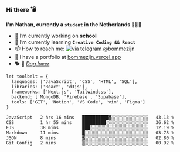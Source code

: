 ### Hi there 💣

**I'm Nathan, currently a `student` in the Netherlands 👨🏻‍🎓**
- 🔭 I’m currently working on **school**
- 🌱 I’m currently learning **`Creative Coding && React`**
- 📫 How to reach me: [![via telegram @bommezijn](https://shields.io/badge/@bommezijn-blue?logo=telegram&style=flat&color=21202F&labelColor=21202F)](https://t.me/bommezijn)
- 💼 I have a portfolio at [bommezijn.vercel.app](bommezijn.vercel.app)
- 🐕 📸  *[Dog lover](https://cln.sh/mvm25T)*
```JS
let toolbelt = {
  languages: ['JavaScript', 'CSS', 'HTML', 'SQL'],
  libraries: ['React', 'd3js'],
  frameworks: ['Next.js', 'Tailwindcss'],
  backend: ['MongoDB, 'Firebase', 'Supabase'],
  tools: ['GIT', 'Notion', 'VS Code', 'vim', 'Figma']
} 

```

<!--START_SECTION:waka-->

```text
JavaScript   2 hrs 16 mins   ██████████▓░░░░░░░░░░░░░░   43.13 %
CSS          1 hr 55 mins    █████████░░░░░░░░░░░░░░░░   36.62 %
EJS          38 mins         ███░░░░░░░░░░░░░░░░░░░░░░   12.19 %
Markdown     11 mins         █░░░░░░░░░░░░░░░░░░░░░░░░   03.78 %
JSON         8 mins          ▓░░░░░░░░░░░░░░░░░░░░░░░░   02.80 %
Git Config   2 mins          ▒░░░░░░░░░░░░░░░░░░░░░░░░   00.92 %
```

<!--END_SECTION:waka-->



<!--
**bommezijn/bommezijn** is a ✨ _special_ ✨ repository because its `README.md` (this file) appears on your GitHub profile.

Here are some ideas to get you started:

- c I’m currently working on ...
- 🌱 I’m currently learning ...
- 👯 I’m looking to collaborate on ...
- 🤔 I’m looking for help with ...
- 💬 Ask me about ...
- 📫 How to reach me: ...
- 😄 Pronouns: ...
- ⚡ Fun fact: ...
-->
